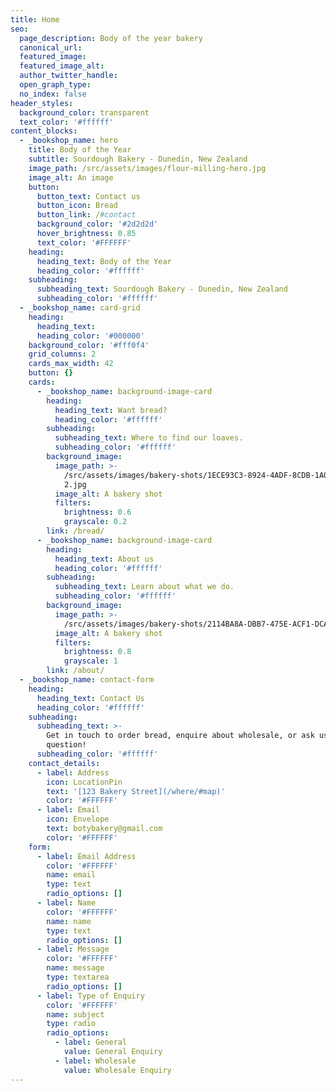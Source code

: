 ```yaml
---
title: Home
seo:
  page_description: Body of the year bakery
  canonical_url:
  featured_image:
  featured_image_alt:
  author_twitter_handle:
  open_graph_type:
  no_index: false
header_styles:
  background_color: transparent
  text_color: '#ffffff'
content_blocks:
  - _bookshop_name: hero
    title: Body of the Year
    subtitle: Sourdough Bakery - Dunedin, New Zealand
    image_path: /src/assets/images/flour-milling-hero.jpg
    image_alt: An image
    button:
      button_text: Contact us
      button_icon: Bread
      button_link: /#contact
      background_color: '#2d2d2d'
      hover_brightness: 0.85
      text_color: '#FFFFFF'
    heading:
      heading_text: Body of the Year
      heading_color: '#ffffff'
    subheading:
      subheading_text: Sourdough Bakery - Dunedin, New Zealand
      subheading_color: '#ffffff'
  - _bookshop_name: card-grid
    heading:
      heading_text:
      heading_color: '#000000'
    background_color: '#fff0f4'
    grid_columns: 2
    cards_max_width: 42
    button: {}
    cards:
      - _bookshop_name: background-image-card
        heading:
          heading_text: Want bread?
          heading_color: '#ffffff'
        subheading:
          subheading_text: Where to find our loaves.
          subheading_color: '#ffffff'
        background_image:
          image_path: >-
            /src/assets/images/bakery-shots/1ECE93C3-8924-4ADF-8CDB-1A02D6D1CC04
            2.jpg
          image_alt: A bakery shot
          filters:
            brightness: 0.6
            grayscale: 0.2
        link: /bread/
      - _bookshop_name: background-image-card
        heading:
          heading_text: About us
          heading_color: '#ffffff'
        subheading:
          subheading_text: Learn about what we do.
          subheading_color: '#ffffff'
        background_image:
          image_path: >-
            /src/assets/images/bakery-shots/2114BA8A-DBB7-475E-ACF1-DCA06107A23F.jpg
          image_alt: A bakery shot
          filters:
            brightness: 0.8
            grayscale: 1
        link: /about/
  - _bookshop_name: contact-form
    heading:
      heading_text: Contact Us
      heading_color: '#ffffff'
    subheading:
      subheading_text: >-
        Get in touch to order bread, enquire about wholesale, or ask us a
        question!
      subheading_color: '#ffffff'
    contact_details:
      - label: Address
        icon: LocationPin
        text: '[123 Bakery Street](/where/#map)'
        color: '#FFFFFF'
      - label: Email
        icon: Envelope
        text: botybakery@gmail.com
        color: '#FFFFFF'
    form:
      - label: Email Address
        color: '#FFFFFF'
        name: email
        type: text
        radio_options: []
      - label: Name
        color: '#FFFFFF'
        name: name
        type: text
        radio_options: []
      - label: Message
        color: '#FFFFFF'
        name: message
        type: textarea
        radio_options: []
      - label: Type of Enquiry
        color: '#FFFFFF'
        name: subject
        type: radio
        radio_options:
          - label: General
            value: General Enquiry
          - label: Wholesale
            value: Wholesale Enquiry
---
```

